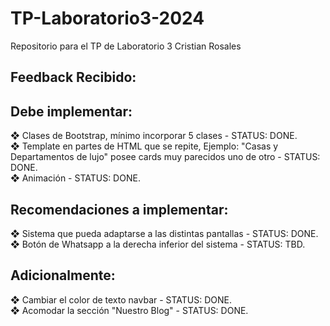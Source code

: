 # TP-Laboratorio3-2024
Repositorio para el TP de Laboratorio 3
Cristian Rosales

## Feedback Recibido:
## Debe implementar:
❖ Clases de Bootstrap, mínimo incorporar 5 clases - STATUS: DONE. <br>
❖ Template en partes de HTML que se repite, Ejemplo: "Casas y Departamentos de lujo" posee cards muy parecidos uno de otro - STATUS: DONE. <br>
❖ Animación - STATUS: DONE. <br>

## Recomendaciones a implementar:
❖ Sistema que pueda adaptarse a las distintas pantallas - STATUS: DONE. <br>
❖ Botón de  Whatsapp a la derecha inferior del sistema - STATUS: TBD. <br>

## Adicionalmente:
❖ Cambiar el color de texto navbar - STATUS: DONE. <br>
❖ Acomodar la sección "Nuestro Blog" - STATUS: DONE. <br>